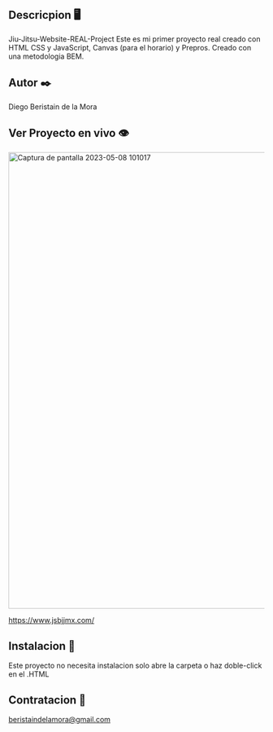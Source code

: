 ## Descricpion 🖥️

Jiu-Jitsu-Website-REAL-Project
Este es mi primer proyecto real creado con HTML CSS y JavaScript, Canvas (para el horario) y Prepros.
Creado con una metodologia BEM.

## Autor ✒️

Diego Beristain de la Mora

## Ver Proyecto en vivo 👁️

<img width="897" alt="Captura de pantalla 2023-05-08 101017" src="https://user-images.githubusercontent.com/121736405/236874607-e4324783-7157-4d1e-a30c-58689f928f4f.png">

https://www.jsbjjmx.com/

## Instalacion 🔌

Este proyecto no necesita instalacion solo abre la carpeta o haz doble-click en el .HTML

## Contratacion 📧

beristaindelamora@gmail.com
